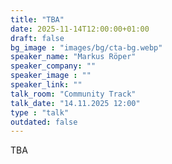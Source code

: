 ```yaml
---
title: "TBA"
date: 2025-11-14T12:00:00+01:00
draft: false
bg_image : "images/bg/cta-bg.webp"
speaker_name: "Markus Röper"
speaker_company: ""
speaker_image : ""
speaker_link: ""
talk_room: "Community Track"
talk_date: "14.11.2025 12:00"
type : "talk"
outdated: false
---
```


TBA
